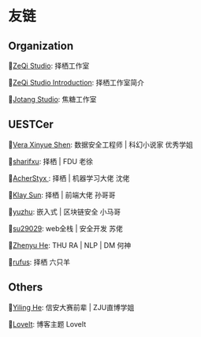 # 友链


## Organization

:link:[ZeQi Studio](https://zeqi.tech/): 择栖工作室

:link:[ZeQi Studio Introduction](https://sise.uestc.edu.cn/info/1049/4169.htm): 择栖工作室简介

:link:[Jotang Studio](https://jotang.club/): 焦糖工作室

## UESTCer

:link:[Vera Xinyue Shen](https://www.zuozuovera.com/): 数据安全工程师 | 科幻小说家 优秀学姐

:link:[sharifxu](https://sharifxu.top/): 择栖 | FDU 老徐

:link:[AcherStyx ](https://acherstyx.github.io/): 择栖 | 机器学习大佬 沈佬

:link:[Klay Sun](https://blog.syy11.cn/): 择栖 | 前端大佬 孙哥哥

:link:[yuzhu](https://yuzhu.ink/): 嵌入式 | 区块链安全 小马哥

:link:[su29029](https://su29029.github.io/): web全栈 | 安全开发 苏佬

:link:[Zhenyu He](https://hzy0.xyz/): THU RA | NLP | DM 何神

:link:[rufus](https://rufus844789771.gitee.io/): 择栖 六只羊

## Others

:link:[Yiling He](https://e0hyl.github.io/BLOG-OF-E0/): 信安大赛前辈 | ZJU直博学姐

:link:[LoveIt](https://rufus844789771.gitee.io/): 博客主题 LoveIt


